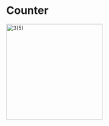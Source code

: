 # Counter
<img width="254" alt="3(5)" src="https://user-images.githubusercontent.com/123885099/234777830-649d716d-b97e-41fc-8fd0-d138e62e8062.png">

